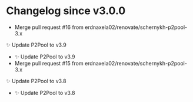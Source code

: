 # Changelog since v3.0.0
- Merge pull request #16 from erdnaxela02/renovate/schernykh-p2pool-3.x

✨ Update P2Pool to v3.9 
- ✨ Update P2Pool to v3.9 
- Merge pull request #15 from erdnaxela02/renovate/schernykh-p2pool-3.x

✨ Update P2Pool to v3.8 
- ✨ Update P2Pool to v3.8 
